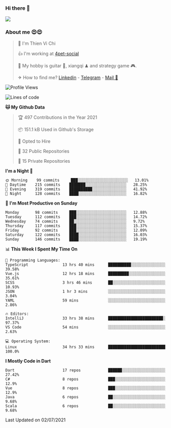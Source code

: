 ### Hi there 👋
![](https://media1.tenor.com/images/9aa4aee77151757a310fcdb4b8fd2a0a/tenor.gif?itemid=12671405)

### About me 😍😍

> 🙎 I'm Thien Vi Chi
> 
> 👍 I'm working at [4pet-social](https://github.com/4pet-social)
>
> 🥞 My hobby is guitar 🎸, xiangqi ♟ and strategy game 🎮.
> 
> ✈ How to find me? [Linkedin](https://www.linkedin.com/in/tvc12/) - [Telegram](https://t.me/yeutham212) - [Mail 📧](mailto:meomeocf98@gmail.com)
> 

<!--START_SECTION:waka-->
![Profile Views](http://img.shields.io/badge/Profile%20Views-4-blue)

![Lines of code](https://img.shields.io/badge/From%20Hello%20World%20I%27ve%20Written-745135%20lines%20of%20code-blue)

**🐱 My Github Data** 

> 🏆 497 Contributions in the Year 2021
 > 
> 📦 151.1 kB Used in Github's Storage 
 > 
> 💼 Opted to Hire
 > 
> 📜 32 Public Repositories 
 > 
> 🔑 15 Private Repositories  
 > 
**I'm a Night 🦉** 

```text
🌞 Morning    99 commits     ███░░░░░░░░░░░░░░░░░░░░░░   13.01% 
🌆 Daytime    215 commits    ███████░░░░░░░░░░░░░░░░░░   28.25% 
🌃 Evening    319 commits    ██████████░░░░░░░░░░░░░░░   41.92% 
🌙 Night      128 commits    ████░░░░░░░░░░░░░░░░░░░░░   16.82%

```
📅 **I'm Most Productive on Sunday** 

```text
Monday       98 commits     ███░░░░░░░░░░░░░░░░░░░░░░   12.88% 
Tuesday      112 commits    ███░░░░░░░░░░░░░░░░░░░░░░   14.72% 
Wednesday    74 commits     ██░░░░░░░░░░░░░░░░░░░░░░░   9.72% 
Thursday     117 commits    ███░░░░░░░░░░░░░░░░░░░░░░   15.37% 
Friday       92 commits     ███░░░░░░░░░░░░░░░░░░░░░░   12.09% 
Saturday     122 commits    ████░░░░░░░░░░░░░░░░░░░░░   16.03% 
Sunday       146 commits    ████░░░░░░░░░░░░░░░░░░░░░   19.19%

```


📊 **This Week I Spent My Time On** 

```text
💬 Programming Languages: 
TypeScript               13 hrs 40 mins      ██████████░░░░░░░░░░░░░░░   39.58% 
Vue.js                   12 hrs 18 mins      █████████░░░░░░░░░░░░░░░░   35.61% 
SCSS                     3 hrs 46 mins       ██░░░░░░░░░░░░░░░░░░░░░░░   10.93% 
JSON                     1 hr 3 mins         ░░░░░░░░░░░░░░░░░░░░░░░░░   3.04% 
YAML                     59 mins             ░░░░░░░░░░░░░░░░░░░░░░░░░   2.86%

🔥 Editors: 
IntelliJ                 33 hrs 38 mins      ████████████████████████░   97.37% 
VS Code                  54 mins             ░░░░░░░░░░░░░░░░░░░░░░░░░   2.63%

💻 Operating System: 
Linux                    34 hrs 33 mins      █████████████████████████   100.0%

```

**I Mostly Code in Dart** 

```text
Dart                     17 repos            ██████░░░░░░░░░░░░░░░░░░░   27.42% 
C#                       8 repos             ███░░░░░░░░░░░░░░░░░░░░░░   12.9% 
Vue                      8 repos             ███░░░░░░░░░░░░░░░░░░░░░░   12.9% 
Java                     6 repos             ██░░░░░░░░░░░░░░░░░░░░░░░   9.68% 
Scala                    6 repos             ██░░░░░░░░░░░░░░░░░░░░░░░   9.68%

```



 Last Updated on 02/07/2021
<!--END_SECTION:waka-->